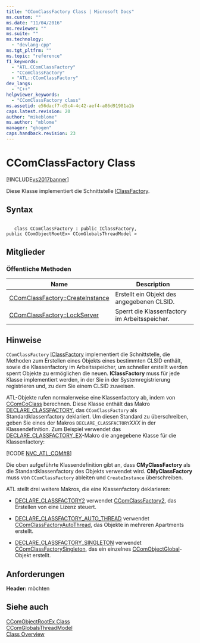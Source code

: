```yaml
---
title: "CComClassFactory Class | Microsoft Docs"
ms.custom: ""
ms.date: "11/04/2016"
ms.reviewer: ""
ms.suite: ""
ms.technology: 
  - "devlang-cpp"
ms.tgt_pltfrm: ""
ms.topic: "reference"
f1_keywords: 
  - "ATL.CComClassFactory"
  - "CComClassFactory"
  - "ATL::CComClassFactory"
dev_langs: 
  - "C++"
helpviewer_keywords: 
  - "CComClassFactory class"
ms.assetid: e56dacf7-d5c4-4c42-aef4-a86d91981a1b
caps.latest.revision: 20
author: "mikeblome"
ms.author: "mblome"
manager: "ghogen"
caps.handback.revision: 23
---
```

# CComClassFactory Class
[!INCLUDE[vs2017banner](../../assembler/inline/includes/vs2017banner.md)]

Diese Klasse implementiert die Schnittstelle [IClassFactory](http://msdn.microsoft.com/library/windows/desktop/ms694364).  
  
## Syntax  
  
```  
  
   class CComClassFactory : public IClassFactory,   
public CComObjectRootEx< CComGlobalsThreadModel >  
```  
  
## Mitglieder  
  
### Öffentliche Methoden  
  
|Name|Description|  
|----------|-----------------|  
|[CComClassFactory::CreateInstance](../Topic/CComClassFactory::CreateInstance.md)|Erstellt ein Objekt des angegebenen CLSID.|  
|[CComClassFactory::LockServer](../Topic/CComClassFactory::LockServer.md)|Sperrt die Klassenfactory im Arbeitsspeicher.|  
  
## Hinweise  
 `CComClassFactory` [IClassFactory](http://msdn.microsoft.com/library/windows/desktop/ms694364) implementiert die Schnittstelle, die Methoden zum Erstellen eines Objekts eines bestimmten CLSID enthält, sowie die Klassenfactory im Arbeitsspeicher, um schneller erstellt werden sperrt Objekte zu ermöglichen die neuen.  **IClassFactory** muss für jede Klasse implementiert werden, in der Sie in der Systemregistrierung registrieren und, zu dem Sie einem CLSID zuweisen.  
  
 ATL\-Objekte rufen normalerweise eine Klassenfactory ab, indem von [CComCoClass](../../atl/reference/ccomcoclass-class.md) berechnen.  Diese Klasse enthält das Makro [DECLARE\_CLASSFACTORY](../Topic/DECLARE_CLASSFACTORY.md), das `CComClassFactory` als Standardklassenfactory deklariert.  Um diesen Standard zu überschreiben, geben Sie eines der Makros `DECLARE_CLASSFACTORY`*XXX* in der Klassendefinition.  Zum Beispiel verwendet das [DECLARE\_CLASSFACTORY\_EX](../Topic/DECLARE_CLASSFACTORY_EX.md)\-Makro die angegebene Klasse für die Klassenfactory:  
  
 [!CODE [NVC_ATL_COM#8](../CodeSnippet/VS_Snippets_Cpp/NVC_ATL_COM#8)]  
  
 Die oben aufgeführte Klassendefinition gibt an, dass **CMyClassFactory** als die Standardklassenfactory des Objekts verwendet wird.  **CMyClassFactory** muss von `CComClassFactory` ableiten und `CreateInstance` überschreiben.  
  
 ATL stellt drei weitere Makros, die eine Klassenfactory deklarieren:  
  
-   [DECLARE\_CLASSFACTORY2](../Topic/DECLARE_CLASSFACTORY2.md) verwendet [CComClassFactory2](../../atl/reference/ccomclassfactory2-class.md), das Erstellen von eine Lizenz steuert.  
  
-   [DECLARE\_CLASSFACTORY\_AUTO\_THREAD](../Topic/DECLARE_CLASSFACTORY_AUTO_THREAD.md) verwendet [CComClassFactoryAutoThread](../../atl/reference/ccomclassfactoryautothread-class.md), das Objekte in mehreren Apartments erstellt.  
  
-   [DECLARE\_CLASSFACTORY\_SINGLETON](../Topic/DECLARE_CLASSFACTORY_SINGLETON.md) verwendet [CComClassFactorySingleton](../../atl/reference/ccomclassfactorysingleton-class.md), das ein einzelnes [CComObjectGlobal](../../atl/reference/ccomobjectglobal-class.md)\-Objekt erstellt.  
  
## Anforderungen  
 **Header:**  möchten  
  
## Siehe auch  
 [CComObjectRootEx Class](../../atl/reference/ccomobjectrootex-class.md)   
 [CComGlobalsThreadModel](../Topic/CComGlobalsThreadModel.md)   
 [Class Overview](../../atl/atl-class-overview.md)